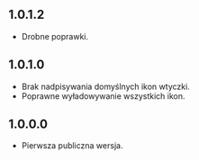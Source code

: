 1.0.1.2
-----
* Drobne poprawki.

1.0.1.0
-----
* Brak nadpisywania domyślnych ikon wtyczki.
* Poprawne wyładowywanie wszystkich ikon.

1.0.0.0
-----
* Pierwsza publiczna wersja.